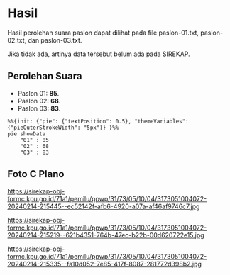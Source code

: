 # Hasil

Hasil perolehan suara paslon dapat dilihat pada file paslon-01.txt, paslon-02.txt, dan paslon-03.txt.

Jika tidak ada, artinya data tersebut belum ada pada SIREKAP.

## Perolehan Suara

 * Paslon 01: **85**.
 * Paslon 02: **68**.
 * Paslon 03: **83**.

```mermaid
%%{init: {"pie": {"textPosition": 0.5}, "themeVariables": {"pieOuterStrokeWidth": "5px"}} }%%
pie showData
    "01" : 85
    "02" : 68
    "03" : 83
```
## Foto C Plano

https://sirekap-obj-formc.kpu.go.id/71a1/pemilu/ppwp/31/73/05/10/04/3173051004072-20240214-215445--ec52142f-afb6-4920-a07a-af46af9746c7.jpg

https://sirekap-obj-formc.kpu.go.id/71a1/pemilu/ppwp/31/73/05/10/04/3173051004072-20240214-215219--621b4351-764b-47ec-b22b-00d620722e15.jpg

https://sirekap-obj-formc.kpu.go.id/71a1/pemilu/ppwp/31/73/05/10/04/3173051004072-20240214-215335--fa10d052-7e85-417f-8087-281772d398b2.jpg
